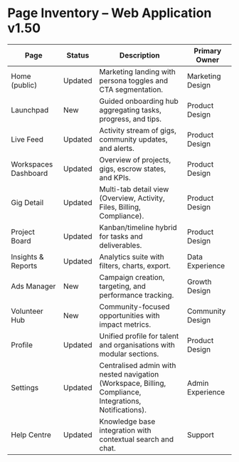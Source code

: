 # Page Inventory – Web Application v1.50

| Page | Status | Description | Primary Owner |
| --- | --- | --- | --- |
| Home (public) | Updated | Marketing landing with persona toggles and CTA segmentation. | Marketing Design |
| Launchpad | New | Guided onboarding hub aggregating tasks, progress, and tips. | Product Design |
| Live Feed | Updated | Activity stream of gigs, community updates, and alerts. | Product Design |
| Workspaces Dashboard | Updated | Overview of projects, gigs, escrow states, and KPIs. | Product Design |
| Gig Detail | Updated | Multi-tab detail view (Overview, Activity, Files, Billing, Compliance). | Product Design |
| Project Board | Updated | Kanban/timeline hybrid for tasks and deliverables. | Product Design |
| Insights & Reports | Updated | Analytics suite with filters, charts, export. | Data Experience |
| Ads Manager | New | Campaign creation, targeting, and performance tracking. | Growth Design |
| Volunteer Hub | New | Community-focused opportunities with impact metrics. | Community Design |
| Profile | Updated | Unified profile for talent and organisations with modular sections. | Product Design |
| Settings | Updated | Centralised admin with nested navigation (Workspace, Billing, Compliance, Integrations, Notifications). | Admin Experience |
| Help Centre | Updated | Knowledge base integration with contextual search and chat. | Support |
